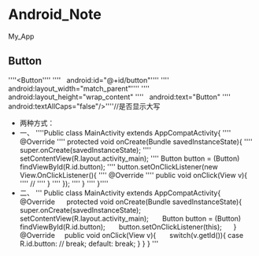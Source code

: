 # Android_Note
My_App
## Button
''''<Button''''
''''    android:id="@+id/button"''''
''''    android:layout_width="match_parent"''''
''''    android:layout_height="wrap_content"
''''    android:text="Button"
''''    android:textAllCaps="false"/>''''//是否显示大写
- 两种方式：
- 一、
''''Public class MainActivity extends AppCompatActivity{
''''      @Override
''''      protected void onCreate(Bundle savedInstanceState){
''''        super.onCreate(savedInstanceState);
''''        setContentView(R.layout.activity_main);
''''        Button button = (Button) findViewById(R.id.button);
''''        button.setOnClickListener(new View.OnClickListener(){
''''          @Override
''''          public void onClick(View v){
''''            //
''''          }
''''        });
''''      }
''''    }''''
- 二、
'''
Public class MainActivity extends AppCompatActivity{
      @Override
      protected void onCreate(Bundle savedInstanceState){
        super.onCreate(savedInstanceState);
        setContentView(R.layout.activity_main);
        Button button = (Button) findViewById(R.id.button);
        button.setOnClickListener(this);
      }
      @Override
      public void onClick(View v){
        switch(v.getId()){
        case R.id.button:
          //
          break;
        default:
          break;
        }
      }
    }
'''
